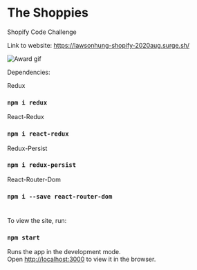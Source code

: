 
# The Shoppies

Shopify Code Challenge

Link to website: https://lawsonhung-shopify-2020aug.surge.sh/

![Award gif](https://media.giphy.com/media/xUPGchOGCoa1S5QCGc/giphy.gif)

Dependencies:

Redux
### `npm i redux`
React-Redux
### `npm i react-redux`
Redux-Persist
### `npm i redux-persist`
React-Router-Dom
### `npm i --save react-router-dom`

#

To view the site, run:

### `npm start`

Runs the app in the development mode.<br />
Open [http://localhost:3000](http://localhost:3000) to view it in the browser.
